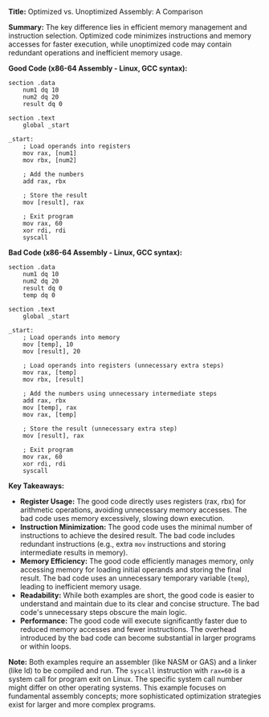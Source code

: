 **Title:** Optimized vs. Unoptimized Assembly: A Comparison

**Summary:**  The key difference lies in efficient memory management and instruction selection. Optimized code minimizes instructions and memory accesses for faster execution, while unoptimized code may contain redundant operations and inefficient memory usage.

**Good Code (x86-64 Assembly - Linux, GCC syntax):**

```assembly
section .data
    num1 dq 10
    num2 dq 20
    result dq 0

section .text
    global _start

_start:
    ; Load operands into registers
    mov rax, [num1]
    mov rbx, [num2]

    ; Add the numbers
    add rax, rbx

    ; Store the result
    mov [result], rax

    ; Exit program
    mov rax, 60
    xor rdi, rdi
    syscall
```

**Bad Code (x86-64 Assembly - Linux, GCC syntax):**

```assembly
section .data
    num1 dq 10
    num2 dq 20
    result dq 0
    temp dq 0

section .text
    global _start

_start:
    ; Load operands into memory
    mov [temp], 10
    mov [result], 20

    ; Load operands into registers (unnecessary extra steps)
    mov rax, [temp]
    mov rbx, [result]

    ; Add the numbers using unnecessary intermediate steps
    add rax, rbx
    mov [temp], rax
    mov rax, [temp]

    ; Store the result (unnecessary extra step)
    mov [result], rax

    ; Exit program
    mov rax, 60
    xor rdi, rdi
    syscall
```


**Key Takeaways:**

* **Register Usage:** The good code directly uses registers (rax, rbx) for arithmetic operations, avoiding unnecessary memory accesses. The bad code uses memory excessively, slowing down execution.
* **Instruction Minimization:** The good code uses the minimal number of instructions to achieve the desired result. The bad code includes redundant instructions (e.g., extra `mov` instructions and storing intermediate results in memory).
* **Memory Efficiency:** The good code efficiently manages memory, only accessing memory for loading initial operands and storing the final result. The bad code uses an unnecessary temporary variable (`temp`), leading to inefficient memory usage.
* **Readability:**  While both examples are short, the good code is easier to understand and maintain due to its clear and concise structure.  The bad code's unnecessary steps obscure the main logic.
* **Performance:**  The good code will execute significantly faster due to reduced memory accesses and fewer instructions.  The overhead introduced by the bad code can become substantial in larger programs or within loops.


**Note:**  Both examples require an assembler (like NASM or GAS) and a linker (like ld) to be compiled and run. The `syscall` instruction with `rax=60` is a system call for program exit on Linux.  The specific system call number might differ on other operating systems.  This example focuses on fundamental assembly concepts;  more sophisticated optimization strategies exist for larger and more complex programs.
